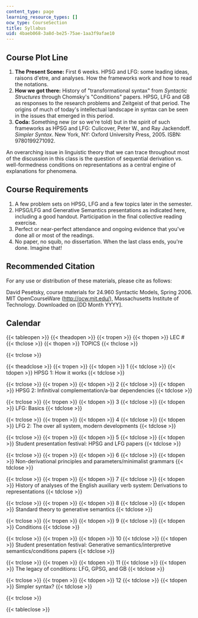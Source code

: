 ```yaml
---
content_type: page
learning_resource_types: []
ocw_type: CourseSection
title: Syllabus
uid: 4baeb068-3a8d-be25-75ae-1aa3f9afae10
---
```


Course Plot Line
----------------

1.  **The Present Scene:** First 6 weeks. HPSG and LFG: some leading ideas, raisons d'etre, and analyses. How the frameworks work and how to read the notations.
2.  **How we got there:** History of "transformational syntax" from _Syntactic Structures_ through Chomsky's "Conditions" papers. HPSG, LFG and GB as responses to the research problems and Zeitgeist of that period. The origins of much of today's intellectual landscape in syntax can be seen in the issues that emerged in this period.
3.  **Coda:** Something new (or so we're told) but in the spirit of such frameworks as HPSG and LFG: Culicover, Peter W., and Ray Jackendoff. _Simpler Syntax_. New York, NY: Oxford University Press, 2005. ISBN: 9780199271092.

An overarching issue in linguistic theory that we can trace throughout most of the discussion in this class is the question of sequential derivation vs. well-formedness conditions on representations as a central engine of explanations for phenomena.

Course Requirements
-------------------

1.  A few problem sets on HPSG, LFG and a few topics later in the semester.
2.  HPSG/LFG and Generative Semantics presentations as indicated here, including a good handout. Participation in the final collective reading exercise.
3.  Perfect or near-perfect attendance and ongoing evidence that you've done all or most of the readings.
4.  No paper, no squib, no dissertation. When the last class ends, you're done. Imagine that!

Recommended Citation
--------------------

For any use or distribution of these materials, please cite as follows:

David Pesetsky, course materials for 24.960 Syntactic Models, Spring 2006. MIT OpenCourseWare (http://ocw.mit.edu/), Massachusetts Institute of Technology. Downloaded on \[DD Month YYYY\].

Calendar
--------

{{< tableopen >}}
{{< theadopen >}}
{{< tropen >}}
{{< thopen >}}
LEC #
{{< thclose >}}
{{< thopen >}}
TOPICS
{{< thclose >}}

{{< trclose >}}

{{< theadclose >}}
{{< tropen >}}
{{< tdopen >}}
1
{{< tdclose >}}
{{< tdopen >}}
HPSG 1: How it works
{{< tdclose >}}

{{< trclose >}}
{{< tropen >}}
{{< tdopen >}}
2
{{< tdclose >}}
{{< tdopen >}}
HPSG 2: Infinitival complementation/a-bar dependencies
{{< tdclose >}}

{{< trclose >}}
{{< tropen >}}
{{< tdopen >}}
3
{{< tdclose >}}
{{< tdopen >}}
LFG: Basics
{{< tdclose >}}

{{< trclose >}}
{{< tropen >}}
{{< tdopen >}}
4
{{< tdclose >}}
{{< tdopen >}}
LFG 2: The over all system, modern developments
{{< tdclose >}}

{{< trclose >}}
{{< tropen >}}
{{< tdopen >}}
5
{{< tdclose >}}
{{< tdopen >}}
Student presentation festival: HPSG and LFG papers
{{< tdclose >}}

{{< trclose >}}
{{< tropen >}}
{{< tdopen >}}
6
{{< tdclose >}}
{{< tdopen >}}
Non-derivational principles and parameters/minimalist grammars
{{< tdclose >}}

{{< trclose >}}
{{< tropen >}}
{{< tdopen >}}
7
{{< tdclose >}}
{{< tdopen >}}
History of analyses of the English auxiliary verb system: Derivations to representations
{{< tdclose >}}

{{< trclose >}}
{{< tropen >}}
{{< tdopen >}}
8
{{< tdclose >}}
{{< tdopen >}}
Standard theory to generative semantics
{{< tdclose >}}

{{< trclose >}}
{{< tropen >}}
{{< tdopen >}}
9
{{< tdclose >}}
{{< tdopen >}}
Conditions
{{< tdclose >}}

{{< trclose >}}
{{< tropen >}}
{{< tdopen >}}
10
{{< tdclose >}}
{{< tdopen >}}
Student presentation festival: Generative semantics/interpretive semantics/conditions papers
{{< tdclose >}}

{{< trclose >}}
{{< tropen >}}
{{< tdopen >}}
11
{{< tdclose >}}
{{< tdopen >}}
The legacy of conditions: LFG, GPSG, and GB
{{< tdclose >}}

{{< trclose >}}
{{< tropen >}}
{{< tdopen >}}
12
{{< tdclose >}}
{{< tdopen >}}
Simpler syntax?
{{< tdclose >}}

{{< trclose >}}

{{< tableclose >}}
